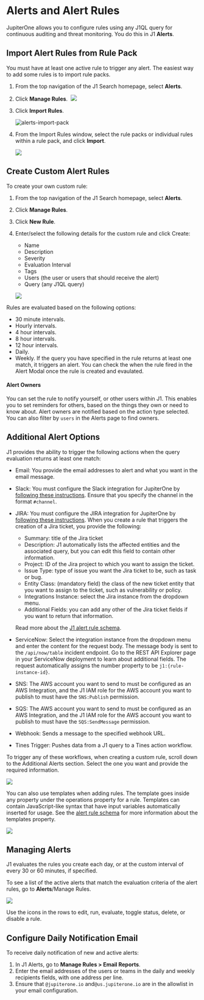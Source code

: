 # Alerts and Alert Rules

JupiterOne allows you to configure rules using any J1QL query for continuous auditing and threat monitoring. You do this in J1 **Alerts**.

## Import Alert Rules from Rule Pack

You must have at least one active rule to trigger any alert. The easiest way to add some rules is to import rule packs.

1. From the top navigation of the J1 Search homepage, select **Alerts**.

2. Click **Manage Rules**.
   ​
   ![](../assets/alerts-manage-rules.png)

   

3. Click **Import Rules**.
  
  
   ![alerts-import-pack](../assets/alerts-import-pack.png)
   ​
   
4. From the Import Rules window, select the rule packs or individual rules within a rule pack, and click **Import**. 

   

   ![](../assets/alerts-import-rule-pack.png) 



## Create Custom Alert Rules

To create your own custom rule:

1. From the top navigation of the J1 Search homepage, select **Alerts**.

2. Click **Manage Rules**.

3. Click **New Rule**.

4. Enter/select the following details for the custom rule and click Create:

   - Name
   - Description
   - Severity
   - Evaluation Interval
   - Tags
   - Users (the user or users that should receive the alert)
   - Query (any J1QL query)
     ​
   
   ![](../assets/alerts-create-rule.png) 


Rules are evaluated based on the following options:

- 30 minute intervals.
- Hourly intervals.
- 4 hour intervals.
- 8 hour intervals. 
- 12 hour intervals. 
- Daily.
- Weekly. 
If the query you have specified in the rule returns at least one match, it triggers an alert. You can check the when the rule fired in the Alert Modal once the rule is created and evaulated. 

#### Alert Owners

You can set the rule to notify yourself, or other users within J1. This enables you to set reminders for others, based on the things they own or need to know about. Alert owners are notified based on the action type selected. You can also filter by `users` in the Alerts page to find owners. 

## Additional Alert Options

J1 provides the ability to trigger the following actions when the query evaluation returns at least one match:

- Email: You provide the email addresses to alert and what you want in the email message.

- Slack: You must configure the Slack integration for JupiterOne by [following these instructions](../APIs_and-integrations/business-tools/graph-slack.md). Ensure that you specify the channel in the format `#channel`.

- JIRA: You must configure the JIRA integration for JupiterOne by [following these instructions](../APIs_and-integrations/ticketing/graph-jira.md). When you create a rule that triggers the creation of a Jira ticket, you provide the following:
  - Summary: title of the Jira ticket
  - Description: J1 automatically lists the affected entities and the associated query, but you can edit this field to contain other information.
  - Project: ID of the Jira project to which you want to assign the ticket.
  - Issue Type: type of issue you want the Jira ticket to be, such as task or bug.
  - Entity Class: (mandatory field) the class of the new ticket entity that you want to assign to the ticket, such as vulnerability or policy.
  - Integrations Instance: select the Jira instance from the dropdown menu.
  - Additional Fields: you can add any other of the Jira ticket fields if you want to return that information. 

  Read more about the [J1 alert rule schema](../APIs/alert-rule-schema.md).
  
- ServiceNow: Select the integration instance from the dropdown menu and enter the content for the request body. The message body is sent to the `/api/now/table` incident endpoint. Go to the REST API Explorer page in your ServiceNow deployment to learn about additional fields. The request automatically assigns the number property to be `j1:{rule-instance-id}`.

- SNS: The AWS account you want to send to must be configured as an AWS Integration, and the J1 IAM role for the AWS account you want to publish to must have the `SNS:Publish` permission.

- SQS: The AWS account you want to send to must be configured as an AWS Integration, and the J1 IAM role for the AWS account you want to publish to must have the `SQS:SendMessage` permission.

- Webhook: Sends a message to the specified webhook URL.

- Tines Trigger: Pushes data from a J1 query to a Tines action workflow. 

To trigger any of these workflows, when creating a custom rule, scroll down to the Additional Alerts section. Select the one you want and provide the required information. 

![](../assets/alerts-additional-options-1.png)  



You can also use templates when adding rules. The template goes inside any property under the operations property for a rule. Templates can contain JavaScript-like syntax that have input variables automatically inserted for usage. See the [alert rule schema](../APIs/alert-rule-schema.md) for more information about the templates property.

![](../assets/alerts-templates.png) 

## Managing Alerts

J1 evaluates the rules you create each day, or at the custom interval of every 30 or 60 minutes, if specified.

To see a list of the active alerts that match the evaluation criteria of the alert rules, go to **Alerts**/Manage Rules.

![](../assets/alerts-grid.png)

Use the icons in the rows to edit, run, evaluate, toggle status, delete, or disable a rule.

## Configure Daily Notification Email

To receive daily notification of new and active alerts:

1. In J1 Alerts, go to **Manage Rules > Email Reports**.
2. Enter the email addresses of the users or teams in the daily and weekly recipients fields, with one address per line.
3. Ensure that `@jupiterone.io` and`@us.jupiterone.io` are in the allowlist in your email configuration.
